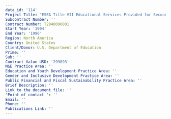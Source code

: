 ```yaml
---
data_id: '114'
Project Title: "ESEA Title VII Educational Services Provided for Secondary School Limited English \r\nProficient Students "
Subcontract Number: ''
Contract Number: T2940090001
Start Year: '1994'
End Year: '1996'
Region: North America
Country: United States
Client/Donor: U.S. Department of Education
Prime: ''
Sub: ''
Contract Value USD: '299893'
M&E Practice Area: ''
Education and Youth Development Practice Area: ''
Gender and Inclusive Development Practice Area: ''
Public Financial and Fiscal Sustainability Practice Area: ''
Brief Description: ''
Link to the document file: ''
'Point of contact ': ''
Email: ''
Phone: ''
Publications Link: ''
---
```


